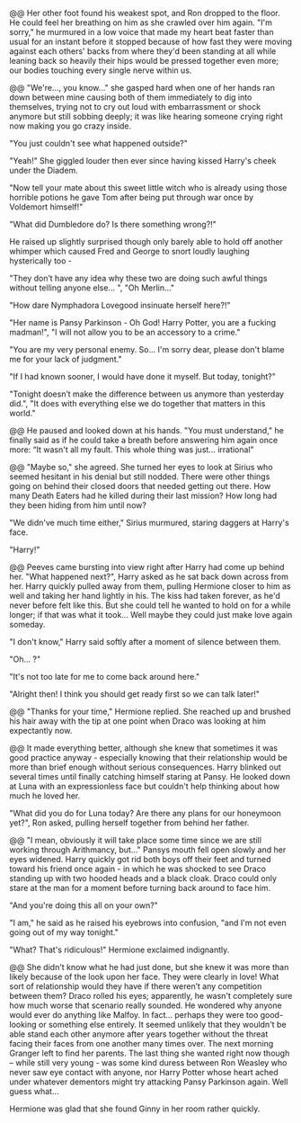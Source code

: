 @@
Her other foot found his weakest spot, and Ron dropped to the floor. He could feel her breathing on
him as she crawled over him again. "I'm sorry," he murmured in a low voice that made my heart beat
faster than usual for an instant before it stopped because of how fast they were moving against each
others' backs from where they'd been standing at all while leaning back so heavily their hips would
be pressed together even more; our bodies touching every single nerve within us.

@@
"We're..., you know..." she gasped hard when one of her hands ran down between mine causing both of them immediately to dig into themselves, trying not to cry out loud with embarrassment or shock anymore but still
sobbing deeply; it was like hearing someone crying right now making you go crazy inside. 

"You just couldn't see what happened outside?" 

"Yeah!" She giggled louder then ever since having kissed Harry's cheek under the Diadem.

"Now tell your mate about this sweet little witch who is already using those horrible potions he gave Tom after being put through war once by Voldemort himself!" 

"What did Dumbledore do? Is there something wrong?!" 

He raised up slightly surprised though only barely able to hold off another whimper which caused Fred and George to snort loudly laughing hysterically too - 

"They don’t have any idea why these two are doing such awful things without telling anyone else... ", "Oh Merlin..." 

"How dare Nymphadora Lovegood insinuate herself here?!"

"Her name is Pansy Parkinson - Oh God! Harry Potter, you are a fucking madman!", "I will not allow you to be an accessory to a crime."

"You are my very personal enemy. So... I'm sorry dear, please don't blame me for your lack of judgment." 

"If I had known sooner, I would have done it myself. But today, tonight?" 

"Tonight doesn’t make the difference between us anymore than yesterday did.", "It does with everything else we do together that matters in this world." 

@@
He paused and looked down at his hands. "You must understand," he finally said as if he could take a breath before answering him again once more: “It wasn't all my fault. This whole thing was just... irrational" 

@@
"Maybe so," she agreed. She turned her eyes to look at Sirius who seemed hesitant in his denial but still nodded. There were other things going on behind their closed doors that needed getting out there. How many Death Eaters had he killed during their last mission? How long had they been hiding from him until now?

"We didn've much time either," Sirius murmured, staring daggers at Harry's face.

"Harry!" 

@@
Peeves came bursting into view right after Harry had come up behind her. "What happened next?", Harry asked as he sat back down across from her. Harry quickly pulled away from them, pulling Hermione closer to him as well and taking her hand lightly in his. The kiss had taken forever, as he'd never before felt like this. But she could tell he wanted to hold on for a while longer; if that was what it took... Well maybe they could just make love again someday. 

"I don't know," Harry said softly after a moment of silence between them.

"Oh... ?"

"It's not too late for me to come back around here."

"Alright then! I think you should get ready first so we can talk later!"

@@
"Thanks for your time," Hermione replied. She reached up and brushed his hair away with the tip at one point when Draco was looking at him expectantly now.

@@
It made everything better, although she knew that sometimes it was good practice anyway - especially knowing that their relationship would be more than brief enough without serious consequences. Harry blinked out several times until finally catching himself staring at Pansy. He looked down at Luna with an expressionless face but couldn't help thinking about how much he loved her. 

"What did you do for Luna today? Are there any plans for our honeymoon yet?", Ron asked, pulling herself together from behind her father.

@@
"I mean, obviously it will take place some time since we are still working through Arithmancy, but..." Pansys mouth fell open slowly and her eyes widened. Harry quickly got rid both boys off their feet and turned toward his friend once again - in which he was shocked to see Draco standing up with two hooded heads and a black cloak. Draco could only stare at the man for a moment before turning back around to face him.

"And you're doing this all on your own?"

"I am," he said as he raised his eyebrows into confusion, "and I'm not even going out of my way tonight."

"What? That's ridiculous!" Hermione exclaimed indignantly. 

@@
She didn't know what he had just done, but she knew it was more than likely because of the look upon her face. They were clearly in love! What sort of relationship would they have if there weren’t any competition between them? Draco rolled his eyes; apparently, he wasn't completely sure how much worse that scenario really sounded. He wondered why anyone would ever do anything like Malfoy. In fact... perhaps they were too good-looking or something else entirely. It seemed unlikely that they wouldn't be able stand each other anymore after years together without the threat facing their faces from one another many times over. The next morning Granger left to find her parents. The last thing she wanted right now though – while still very young - was some kind duress between Ron Weasley who never saw eye contact with anyone, nor Harry Potter whose heart ached under whatever dementors might try attacking Pansy Parkinson again. Well guess what...

Hermione was glad that she found Ginny in her room rather quickly.